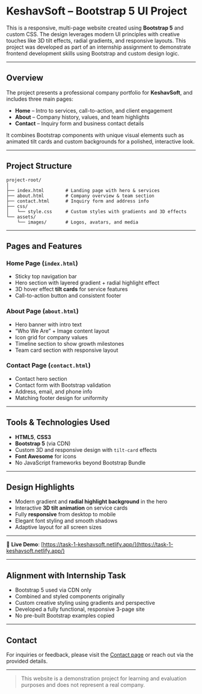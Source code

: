 # KeshavSoft – Bootstrap 5 UI Project

This is a responsive, multi-page website created using **Bootstrap 5** and custom CSS. The design leverages modern UI principles with creative touches like 3D tilt effects, radial gradients, and responsive layouts. This project was developed as part of an internship assignment to demonstrate frontend development skills using Bootstrap and custom design logic.

---

##  Overview

The project presents a professional company portfolio for **KeshavSoft**, and includes three main pages:

- **Home** – Intro to services, call-to-action, and client engagement
- **About** – Company history, values, and team highlights
- **Contact** – Inquiry form and business contact details

It combines Bootstrap components with unique visual elements such as animated tilt cards and custom backgrounds for a polished, interactive look.

---

## Project Structure

```
project-root/
│
├── index.html        # Landing page with hero & services
├── about.html        # Company overview & team section
├── contact.html      # Inquiry form and address info
├── css/
│   └── style.css     # Custom styles with gradients and 3D effects
└── assets/
    └── images/       # Logos, avatars, and media
```

---

##  Pages and Features

###  Home Page (`index.html`)
- Sticky top navigation bar
- Hero section with layered gradient + radial highlight effect
- 3D hover effect **tilt cards** for service features
- Call-to-action button and consistent footer

###  About Page (`about.html`)
- Hero banner with intro text
- “Who We Are” + Image content layout
- Icon grid for company values
- Timeline section to show growth milestones
- Team card section with responsive layout

###  Contact Page (`contact.html`)
- Contact hero section
- Contact form with Bootstrap validation
- Address, email, and phone info
- Matching footer design for uniformity

---

##  Tools & Technologies Used

- **HTML5**, **CSS3**
- **Bootstrap 5** (via CDN)
- Custom 3D and responsive design with `tilt-card` effects
- **Font Awesome** for icons
- No JavaScript frameworks beyond Bootstrap Bundle

---

##  Design Highlights

- Modern gradient and **radial highlight background** in the hero
- Interactive **3D tilt animation** on service cards
- Fully **responsive** from desktop to mobile
- Elegant font styling and smooth shadows
- Adaptive layout for all screen sizes

---

🔗 **Live Demo**: [https://task-1-keshavsoft.netlify.app/](https://task-1-keshavsoft.netlify.app/)

---

## Alignment with Internship Task

-  Bootstrap 5 used via CDN only
-  Combined and styled components originally
-  Custom creative styling using gradients and perspective
-  Developed a fully functional, responsive 3-page site
-  No pre-built Bootstrap examples copied

---

##  Contact

For inquiries or feedback, please visit the [Contact page](https://task-1-keshavsoft.netlify.app/contact) or reach out via the provided details.

---

> This website is a demonstration project for learning and evaluation purposes and does not represent a real company.
